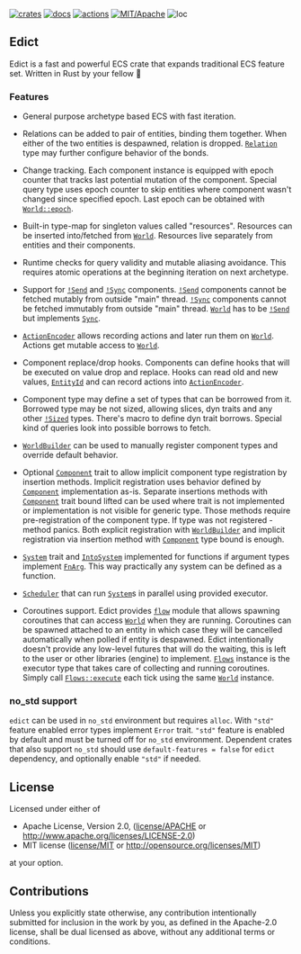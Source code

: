 
[![crates](https://img.shields.io/crates/v/edict.svg?style=for-the-badge&label=edict)](https://crates.io/crates/edict)
[![docs](https://img.shields.io/badge/docs.rs-edict-66c2a5?style=for-the-badge&labelColor=555555&logoColor=white)](https://docs.rs/edict)
[![actions](https://img.shields.io/github/actions/workflow/status/zakarumych/edict/badge.yml?branch=master&style=for-the-badge)](https://github.com/zakarumych/edict/actions/workflows/badge.yml)
[![MIT/Apache](https://img.shields.io/badge/license-MIT%2FApache-blue.svg?style=for-the-badge)](COPYING)
![loc](https://img.shields.io/tokei/lines/github/zakarumych/edict?style=for-the-badge)

## Edict

Edict is a fast and powerful ECS crate that expands traditional ECS feature set.
Written in Rust by your fellow 🦀

### Features

* General purpose archetype based ECS with fast iteration.

* Relations can be added to pair of entities, binding them together.
  When either of the two entities is despawned, relation is dropped.
  [`Relation`] type may further configure behavior of the bonds.

* Change tracking.
  Each component instance is equipped with epoch counter that tracks last potential mutation of the component.
  Special query type uses epoch counter to skip entities where component wasn't changed since specified epoch.
  Last epoch can be obtained with [`World::epoch`].

* Built-in type-map for singleton values called "resources".
  Resources can be inserted into/fetched from [`World`].
  Resources live separately from entities and their components.

* Runtime checks for query validity and mutable aliasing avoidance.
  This requires atomic operations at the beginning iteration on next archetype.

* Support for [`!Send`] and [`!Sync`] components.
  [`!Send`] components cannot be fetched mutably from outside "main" thread.
  [`!Sync`] components cannot be fetched immutably from outside "main" thread.
  [`World`] has to be [`!Send`] but implements [`Sync`].

* [`ActionEncoder`] allows recording actions and later run them on [`World`].
  Actions get mutable access to [`World`].

* Component replace/drop hooks.
  Components can define hooks that will be executed on value drop and replace.
  Hooks can read old and new values, [`EntityId`] and can record actions into [`ActionEncoder`].

* Component type may define a set of types that can be borrowed from it.
  Borrowed type may be not sized, allowing slices, dyn traits and any other [`!Sized`] types.
  There's macro to define dyn trait borrows.
  Special kind of queries look into possible borrows to fetch.

* [`WorldBuilder`] can be used to manually register component types and override default behavior.

* Optional [`Component`] trait to allow implicit component type registration by insertion methods.
  Implicit registration uses behavior defined by [`Component`] implementation as-is.
  Separate insertions methods with [`Component`] trait bound lifted can be used where trait is not implemented or implementation is not visible for generic type.
  Those methods require pre-registration of the component type. If type was not registered - method panics.
  Both explicit registration with [`WorldBuilder`] and implicit registration via insertion method with [`Component`] type bound is enough.

* [`System`] trait and [`IntoSystem`] implemented for functions if argument types implement [`FnArg`].
  This way practically any system can be defined as a function.

* [`Scheduler`] that can run [`System`]s in parallel using provided executor.

* Coroutines support.
  Edict provides [`flow`] module that allows spawning coroutines that can access [`World`] when they are running.
  Coroutines can be spawned attached to an entity in which case they will be cancelled automatically when polled if entity is despawned.
  Edict intentionally doesn't provide any low-level futures that will do the waiting,
  this is left to the user or other libraries (engine) to implement.
  [`Flows`] instance is the executor type that takes care of collecting and running coroutines.
  Simply call [`Flows::execute`] each tick using the same [`World`] instance.

### no_std support

`edict` can be used in `no_std` environment but requires `alloc`.
With `"std"` feature enabled error types implement `Error` trait.
`"std"` feature is enabled by default and must be turned off for `no_std` environment.
Dependent crates that also support `no_std` should use `default-features = false` for `edict` dependency,
and optionally enable `"std"` if needed.

[`Send`]: https://doc.rust-lang.org/std/marker/trait.Send.html
[`!Send`]: https://doc.rust-lang.org/std/marker/trait.Send.html
[`Sync`]: https://doc.rust-lang.org/std/marker/trait.Sync.html
[`!Sync`]: https://doc.rust-lang.org/std/marker/trait.Sync.html
[`World`]: https://docs.rs/edict/latest/edict/world/struct.World.html
[`ActionEncoder`]: https://docs.rs/edict/latest/edict/action/struct.ActionEncoder.html
[`EntityId`]: https://docs.rs/edict/latest/edict/entity/struct.EntityId.html
[`!Sized`]: https://doc.rust-lang.org/std/marker/trait.Sized.html
[`Component`]: https://docs.rs/edict/latest/edict/component/struct.Component.html
[`World::epoch`]: https://docs.rs/edict/latest/edict/world/struct.World.html#method.epoch
[`Relation`]: https://docs.rs/edict/latest/edict/relation/trait.Relation.html
[`WorldBuilder`]: https://docs.rs/edict/latest/edict/world/struct.WorldBuilder.html
[`System`]: https://docs.rs/edict/latest/edict/system/struct.System.html
[`IntoSystem`]: https://docs.rs/edict/latest/edict/system/struct.IntoSystem.html
[`FnArg`]: https://docs.rs/edict/latest/edict/system/struct.FnArg.html
[`Scheduler`]: https://docs.rs/edict/latest/edict/scheduler/struct.Scheduler.html
[`flow`]: https://docs.rs/edict/latest/edict/flow/index.html
[`Flows`]: https://docs.rs/edict/latest/edict/flow/struct.Flows.html
[`Flows::execute`]: https://docs.rs/edict/latest/edict/flow/struct.Flows.html#method.execute

## License

Licensed under either of

* Apache License, Version 2.0, ([license/APACHE](license/APACHE) or http://www.apache.org/licenses/LICENSE-2.0)
* MIT license ([license/MIT](license/MIT) or http://opensource.org/licenses/MIT)

at your option.

## Contributions

Unless you explicitly state otherwise, any contribution intentionally submitted for inclusion in the work by you, as defined in the Apache-2.0 license, shall be dual licensed as above, without any additional terms or conditions.

